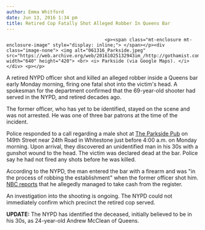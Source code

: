 ```yaml
---
author: Emma Whitford
date: Jun 13, 2016 1:34 pm
title: Retired Cop Fatally Shot Alleged Robber In Queens Bar 
---
```


	
										<p><span class="mt-enclosure mt-enclosure-image" style="display: inline;"> </span></p><div class="image-none"> <img alt="061316_Parkside.jpeg" src="https://web.archive.org/web/20161025132943im_/http://gothamist.com/attachments/nyc_ewhitford/061316_Parkside.jpeg" width="640" height="420"> <br> <i> Parkside (via Google Maps). </i></div> <p></p>

<p>A retired NYPD officer shot and killed an alleged robber inside a Queens bar early Monday morning, firing one fatal shot into the victim&apos;s head. A spokesman for the department confirmed that the 69-year-old shooter had served in the NYPD, and retired decades ago.</p>

<p>The former officer, who has yet to be identified, stayed on the scene and was not arrested. He was one of three bar patrons at the time of the incident. </p>

<p>Police responded to a call regarding a male shot at <a href="https://web.archive.org/web/20161025132943/https://local.yahoo.com/info-30636528-parkside-pub-flushing;_ylt=A0LEVkC.6F5X7TUA4ZcnnIlQ;_ylu=X3oDMTEyMTlkcnI5BGNvbG8DYmYxBHBvcwMxBHZ0aWQDQjE4NjFfMQRzZWMDc3I-">The Parkside Pub</a> on 149th Street near 24th Road in Whitestone just before 4:00 a.m. on Monday morning. Upon arrival, they discovered an unidentified man in his 30s with a gunshot wound to the head. The victim was declared dead at the bar. Police say he had not fired any shots before he was killed.</p>

<p>According to the NYPD, the man entered the bar with a firearm and was &quot;in the process of robbing the establishment&quot; when the former officer shot him. <a href="https://web.archive.org/web/20161025132943/http://www.nbcnewyork.com/news/local/NYC-Retired-Cop-Shoots-Alleged-Robber-at-Queens-Pub-NYPD-382658701.html?_osource=SocialFlowTwt_NYBrand">NBC reports</a> that he allegedly managed to take cash from the register. </p>

<p>An investigation into the shooting is ongoing. The NYPD could not immediately confirm which precinct the retired cop served. </p>

<p><strong>UPDATE:</strong> The NYPD has identified the deceased, initially believed to be in his 30s, as 24-year-old Andrew McClean of Queens. </p>					
										
									
				